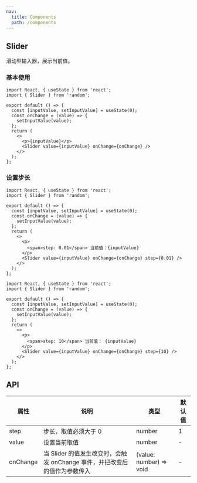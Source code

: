 ```yaml
---
nav:
  title: Components
  path: /components
---
```


## Slider

滑动型输入器，展示当前值。

### 基本使用

```tsx
import React, { useState } from 'react';
import { Slider } from 'random';

export default () => {
  const [inputValue, setInputValue] = useState(0);
  const onChange = (value) => {
    setInputValue(value);
  };
  return (
    <>
      <p>{inputValue}</p>
      <Slider value={inputValue} onChange={onChange} />
    </>
  );
};
```

### 设置步长

```tsx
import React, { useState } from 'react';
import { Slider } from 'random';

export default () => {
  const [inputValue, setInputValue] = useState(0);
  const onChange = (value) => {
    setInputValue(value);
  };
  return (
    <>
      <p>
        <span>step: 0.01</span> 当前值：{inputValue}
      </p>
      <Slider value={inputValue} onChange={onChange} step={0.01} />
    </>
  );
};
```

```tsx
import React, { useState } from 'react';
import { Slider } from 'random';

export default () => {
  const [inputValue, setInputValue] = useState(0);
  const onChange = (value) => {
    setInputValue(value);
  };
  return (
    <>
      <p>
        <span>step: 10</span> 当前值： {inputValue}
      </p>
      <Slider value={inputValue} onChange={onChange} step={10} />
    </>
  );
};
```

## API

| 属性     | 说明                                                                       | 类型                    | 默认值 |
| -------- | -------------------------------------------------------------------------- | ----------------------- | ------ |
| step     | 步长，取值必须大于 0                                                       | number                  | 1      |
| value    | 设置当前取值                                                               | number                  | -      |
| onChange | 当 Slider 的值发生改变时，会触发 onChange 事件，并把改变后的值作为参数传入 | (value: number) => void | -      |
